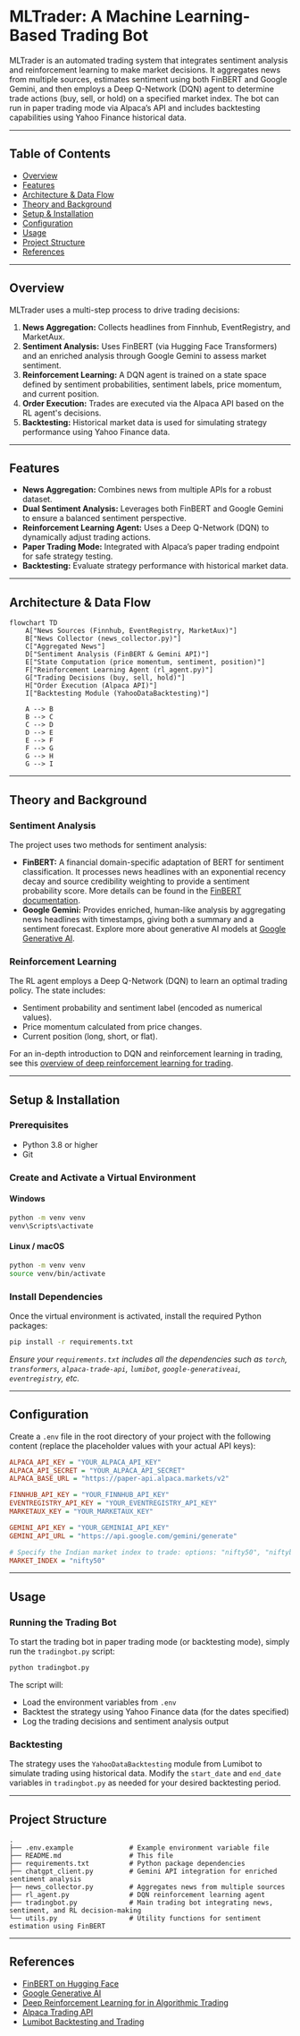 # MLTrader: A Machine Learning-Based Trading Bot

MLTrader is an automated trading system that integrates sentiment analysis and reinforcement learning to make market decisions. It aggregates news from multiple sources, estimates sentiment using both FinBERT and Google Gemini, and then employs a Deep Q-Network (DQN) agent to determine trade actions (buy, sell, or hold) on a specified market index. The bot can run in paper trading mode via Alpaca’s API and includes backtesting capabilities using Yahoo Finance historical data.

---

## Table of Contents

* [Overview](https://chatgpt.com/c/679f1ac7-9064-800c-8ffb-f5c831f8e726#overview)
* [Features](https://chatgpt.com/c/679f1ac7-9064-800c-8ffb-f5c831f8e726#features)
* [Architecture &amp; Data Flow](https://chatgpt.com/c/679f1ac7-9064-800c-8ffb-f5c831f8e726#architecture--data-flow)
* [Theory and Background](https://chatgpt.com/c/679f1ac7-9064-800c-8ffb-f5c831f8e726#theory-and-background)
* [Setup &amp; Installation](https://chatgpt.com/c/679f1ac7-9064-800c-8ffb-f5c831f8e726#setup--installation)
* [Configuration](https://chatgpt.com/c/679f1ac7-9064-800c-8ffb-f5c831f8e726#configuration)
* [Usage](https://chatgpt.com/c/679f1ac7-9064-800c-8ffb-f5c831f8e726#usage)
* [Project Structure](https://chatgpt.com/c/679f1ac7-9064-800c-8ffb-f5c831f8e726#project-structure)
* [References](https://chatgpt.com/c/679f1ac7-9064-800c-8ffb-f5c831f8e726#references)

---

## Overview

MLTrader uses a multi-step process to drive trading decisions:

1. **News Aggregation:** Collects headlines from Finnhub, EventRegistry, and MarketAux.
2. **Sentiment Analysis:** Uses FinBERT (via Hugging Face Transformers) and an enriched analysis through Google Gemini to assess market sentiment.
3. **Reinforcement Learning:** A DQN agent is trained on a state space defined by sentiment probabilities, sentiment labels, price momentum, and current position.
4. **Order Execution:** Trades are executed via the Alpaca API based on the RL agent's decisions.
5. **Backtesting:** Historical market data is used for simulating strategy performance using Yahoo Finance data.

---

## Features

* **News Aggregation:** Combines news from multiple APIs for a robust dataset.
* **Dual Sentiment Analysis:** Leverages both FinBERT and Google Gemini to ensure a balanced sentiment perspective.
* **Reinforcement Learning Agent:** Uses a Deep Q-Network (DQN) to dynamically adjust trading actions.
* **Paper Trading Mode:** Integrated with Alpaca’s paper trading endpoint for safe strategy testing.
* **Backtesting:** Evaluate strategy performance with historical market data.

---

## Architecture & Data Flow

```mermaid
flowchart TD
    A["News Sources (Finnhub, EventRegistry, MarketAux)"]
    B["News Collector (news_collector.py)"]
    C["Aggregated News"]
    D["Sentiment Analysis (FinBERT & Gemini API)"]
    E["State Computation (price momentum, sentiment, position)"]
    F["Reinforcement Learning Agent (rl_agent.py)"]
    G["Trading Decisions (buy, sell, hold)"]
    H["Order Execution (Alpaca API)"]
    I["Backtesting Module (YahooDataBacktesting)"]

    A --> B
    B --> C
    C --> D
    D --> E
    E --> F
    F --> G
    G --> H
    G --> I
```

---

## Theory and Background

### Sentiment Analysis

The project uses two methods for sentiment analysis:

* **FinBERT:** A financial domain-specific adaptation of BERT for sentiment classification. It processes news headlines with an exponential recency decay and source credibility weighting to provide a sentiment probability score. More details can be found in the [FinBERT documentation](https://huggingface.co/ProsusAI/finbert).
* **Google Gemini:** Provides enriched, human-like analysis by aggregating news headlines with timestamps, giving both a summary and a sentiment forecast. Explore more about generative AI models at [Google Generative AI](https://developers.generativeai.google/).

### Reinforcement Learning

The RL agent employs a Deep Q-Network (DQN) to learn an optimal trading policy. The state includes:

* Sentiment probability and sentiment label (encoded as numerical values).
* Price momentum calculated from price changes.
* Current position (long, short, or flat).

For an in-depth introduction to DQN and reinforcement learning in trading, see this [overview of deep reinforcement learning for trading](https://www.quantstart.com/articles/Deep-Reinforcement-Learning-in-Algorithmic-Trading).

---

## Setup & Installation

### Prerequisites

* Python 3.8 or higher
* Git

### Create and Activate a Virtual Environment

#### Windows

```bash
python -m venv venv
venv\Scripts\activate
```

#### Linux / macOS

```bash
python -m venv venv
source venv/bin/activate
```

### Install Dependencies

Once the virtual environment is activated, install the required Python packages:

```bash
pip install -r requirements.txt
```

*Ensure your `requirements.txt` includes all the dependencies such as `torch`, `transformers`, `alpaca-trade-api`, `lumibot`, `google-generativeai`, `eventregistry`, etc.*

---

## Configuration

Create a `.env` file in the root directory of your project with the following content (replace the placeholder values with your actual API keys):

```ini
ALPACA_API_KEY = "YOUR_ALPACA_API_KEY"
ALPACA_API_SECRET = "YOUR_ALPACA_API_SECRET"
ALPACA_BASE_URL = "https://paper-api.alpaca.markets/v2"

FINNHUB_API_KEY = "YOUR_FINNHUB_API_KEY"
EVENTREGISTRY_API_KEY = "YOUR_EVENTREGISTRY_API_KEY"
MARKETAUX_KEY = "YOUR_MARKETAUX_KEY"

GEMINI_API_KEY = "YOUR_GEMINIAI_API_KEY"
GEMINI_API_URL = "https://api.google.com/gemini/generate"

# Specify the Indian market index to trade: options: "nifty50", "niftybank", "sensex"
MARKET_INDEX = "nifty50"
```

---

## Usage

### Running the Trading Bot

To start the trading bot in paper trading mode (or backtesting mode), simply run the `tradingbot.py` script:

```bash
python tradingbot.py
```

The script will:

* Load the environment variables from `.env`
* Backtest the strategy using Yahoo Finance data (for the dates specified)
* Log the trading decisions and sentiment analysis output

### Backtesting

The strategy uses the `YahooDataBacktesting` module from Lumibot to simulate trading using historical data. Modify the `start_date` and `end_date` variables in `tradingbot.py` as needed for your desired backtesting period.

---

## Project Structure

```
.
├── .env.example              # Example environment variable file
├── README.md                 # This file
├── requirements.txt          # Python package dependencies
├── chatgpt_client.py         # Gemini API integration for enriched sentiment analysis
├── news_collector.py         # Aggregates news from multiple sources
├── rl_agent.py               # DQN reinforcement learning agent
├── tradingbot.py             # Main trading bot integrating news, sentiment, and RL decision-making
└── utils.py                  # Utility functions for sentiment estimation using FinBERT
```

---

## References

* [FinBERT on Hugging Face](https://huggingface.co/ProsusAI/finbert)
* [Google Generative AI](https://developers.generativeai.google/)
* [Deep Reinforcement Learning for in Algorithmic Trading]([https://www.quantstart.com/articles/Deep-Reinforcement-Learning-in-Algorithmic-Trading](https://blog.mlq.ai/deep-reinforcement-learning-trading-strategies-automl/))
* [Alpaca Trading API](https://alpaca.markets/docs/)
* [Lumibot Backtesting and Trading](https://github.com/lumibot/lumibot)

